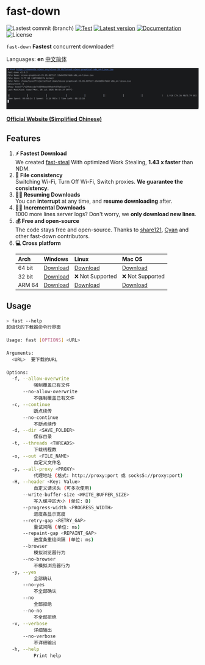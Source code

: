# fast-down

![Lastest commit (branch)](https://img.shields.io/github/last-commit/share121/fast-down/main)
[![Test](https://github.com/share121/fast-down/workflows/Test/badge.svg)](https://github.com/share121/fast-down/actions)
[![Latest version](https://img.shields.io/crates/v/fast-down.svg)](https://crates.io/crates/fast-down)
[![Documentation](https://docs.rs/fast-down/badge.svg)](https://docs.rs/fast-down)
![License](https://img.shields.io/crates/l/fast-down.svg)

`fast-down` **Fastest** concurrent downloader!

Languages: **en** [中文简体](./README_zhCN.md)

![CLI Interface](/docs/cli_en.png)

**[Official Website (Simplified Chinese)](https://fast.s121.top/)**

## Features

1. **⚡️ Fastest Download**  
   We created [fast-steal](https://github.com/share121/fast-steal) With optimized Work Stealing, **1.43 x faster** than
   NDM.
2. **🔄 File consistency**  
   Switching Wi-Fi, Turn Off Wi-Fi, Switch proxies. **We guarantee the consistency**.
3. **⛓️‍💥 Resuming Downloads**  
   You can **interrupt** at any time, and **resume downloading** after.
4. **⛓️‍💥 Incremental Downloads**  
   1000 more lines server logs? Don't worry, we **only download new lines**.
5. **💰 Free and open-source**  
   The code stays free and open-source. Thanks to [share121](https://github.com/share121), [Cyan](https://github.com/CyanChanges) and other fast-down contributors.
6. **💻 Cross platform**
   <table>
        <thead>
            <tr>
                <th>Arch</th>
                <th>Windows</th>
                <th>Linux</th>
                <th>Mac OS</th>
            </tr>
        </thead>
        <tbody>
            <tr>
                <td>64 bit</td>
                <td>
                    <a target="_blank" href="https://github.com/share121/fast-down/releases/latest/download/fast-down-windows-64bit.zip">Download</a>
                </td>
                <td>
                    <a target="_blank" href="https://github.com/share121/fast-down/releases/latest/download/fast-down-linux-64bit.zip">Download</a>
                </td>
                <td>
                    <a target="_blank" href="https://github.com/share121/fast-down/releases/latest/download/fast-down-macos-64bit.zip">Download</a>
                </td>
            </tr>
            <tr>
                <td>32 bit</td>
                <td>
                    <a target="_blank" href="https://github.com/share121/fast-down/releases/latest/download/fast-down-windows-32bit.zip">Download</a>
                </td>
                <td>
                    ❌ Not Supported
                </td>
                <td>
                    ❌ Not Supported
                </td>
            </tr>
            <tr>
                <td>ARM 64</td>
                <td>
                    <a target="_blank" href="https://github.com/share121/fast-down/releases/latest/download/fast-down-windows-arm64.zip">Download</a>
                </td>
                <td>
                    <a target="_blank" href="https://github.com/share121/fast-down/releases/latest/download/fast-down-linux-arm64.zip">Download</a>
                </td>
                <td>
                    <a target="_blank" href="https://github.com/share121/fast-down/releases/latest/download/fast-down-macos-arm64.zip">Download</a>
                </td>
            </tr>
        </tbody>
    </table>

## Usage

```bash
> fast --help
超级快的下载器命令行界面

Usage: fast [OPTIONS] <URL>

Arguments:
  <URL>  要下载的URL

Options:
  -f, --allow-overwrite
          强制覆盖已有文件
      --no-allow-overwrite
          不强制覆盖已有文件
  -c, --continue
          断点续传
      --no-continue
          不断点续传
  -d, --dir <SAVE_FOLDER>
          保存目录
  -t, --threads <THREADS>
          下载线程数
  -o, --out <FILE_NAME>
          自定义文件名
  -p, --all-proxy <PROXY>
          代理地址 (格式: http://proxy:port 或 socks5://proxy:port)
  -H, --header <Key: Value>
          自定义请求头 (可多次使用)
      --write-buffer-size <WRITE_BUFFER_SIZE>
          写入缓冲区大小 (单位: B)
      --progress-width <PROGRESS_WIDTH>
          进度条显示宽度
      --retry-gap <RETRY_GAP>
          重试间隔 (单位: ms)
      --repaint-gap <REPAINT_GAP>
          进度条重绘间隔 (单位: ms)
      --browser
          模拟浏览器行为
      --no-browser
          不模拟浏览器行为
  -y, --yes
          全部确认
      --no-yes
          不全部确认
      --no
          全部拒绝
      --no-no
          不全部拒绝
  -v, --verbose
          详细输出
      --no-verbose
          不详细输出
  -h, --help
          Print help
```

